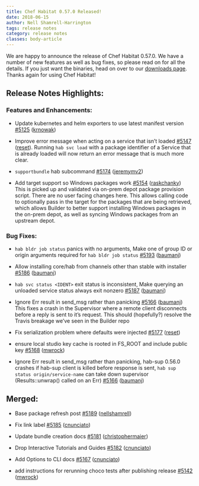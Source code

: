 ```yaml
---
title: Chef Habitat 0.57.0 Released!
date: 2018-06-15
author: Nell Shamrell-Harrington
tags: release notes
category: release notes
classes: body-article
---
```


We are happy to announce the release of Chef Habitat 0.57.0. We have a number of new features as well as bug fixes, so please read on for all the details. If you just want the binaries, head on over to our [downloads page](https://www.habitat.sh//docs/install-habitat/install-cli). Thanks again for using Chef Habitat!

## Release Notes Highlights:

### Features and Enhancements:

* Update kubernetes and helm exporters to use latest manifest version [#5125](https://github.com/habitat-sh/habitat/pull/5125) ([krnowak](https://github.com/krnowak))

* Improve error message when acting on a service that isn’t loaded [#5147](https://github.com/habitat-sh/habitat/pull/5147) ([reset](https://github.com/reset)). Running `hab svc load` with a package identifier of a Service that is already loaded will now return an error message that is much more clear.

* `supportbundle` hab subcommand [#5174](https://github.com/habitat-sh/habitat/pull/5174) ([jeremymv2](https://github.com/jeremymv2))

* Add target support so Windows packages work [#5154](https://github.com/habitat-sh/habitat/pull/5154) ([raskchanky](https://github.com/raskchanky))
This is picked up and validated via on-prem depot package provision script.  There are no user facing changes here.  This allows calling code to optionally pass in the target for the packages that are being retrieved, which allows Builder to better support installing Windows packages in the on-prem depot, as well as syncing Windows packages from an upstream depot.

### Bug Fixes:

* `hab bldr job status` panics with no arguments, Make one of group ID or origin arguments required for `hab bldr job status` [#5193](https://github.com/habitat-sh/habitat/pull/5193) ([baumanj](https://github.com/baumanj))

* Allow installing core/hab from channels other than stable with installer [#5186](https://github.com/habitat-sh/habitat/pull/5186) ([baumanj](https://github.com/baumanj))

* `hab svc status <IDENT>` exit status is inconsistent, Make querying an unloaded service status always exit nonzero [#5187](https://github.com/habitat-sh/habitat/pull/5187) ([baumanj](https://github.com/baumanj))

* Ignore Err result in send_msg rather than panicking [#5166](https://github.com/habitat-sh/habitat/pull/5166) ([baumanj](https://github.com/baumanj))
This fixes a crash in the Supervisor where a remote client disconnects before a reply is sent to it’s request. This should (hopefully?) resolve the Travis breakage we’ve seen in the Builder repo

* Fix serialization problem where defaults were injected [#5177](https://github.com/habitat-sh/habitat/pull/5177) ([reset](https://github.com/reset))

* ensure local studio key cache is rooted in FS_ROOT and include public key [#5168](https://github.com/habitat-sh/habitat/pull/5168) ([mwrock](https://github.com/mwrock))

* Ignore Err result in send_msg rather than panicking, hab-sup 0.56.0 crashes if hab-sup client is killed before response is sent, `hab sup status origin/service-name` can take down supervisor (Results::unwrap() called on an Err)
[#5166](https://github.com/habitat-sh/habitat/pull/5166) ([baumanj](https://github.com/baumanj))

## Merged:

* Base package refresh post [#5189](https://github.com/habitat-sh/habitat/pull/5189)
([nellshamrell](https://github.com/nellshamrell))

* Fix link label [#5185](https://github.com/habitat-sh/habitat/pull/5185) ([cnunciato](https://github.com/cnunciato))

* Update bundle creation docs [#5181](https://github.com/habitat-sh/habitat/pull/5181) ([christophermaier](https://github.com/christophermaier))

* Drop Interactive Tutorials and Guides [#5182](https://github.com/habitat-sh/habitat/pull/5182) ([cnunciato](https://github.com/cnunciato))

* Add Options to CLI docs [#5167](https://github.com/habitat-sh/habitat/pull/5167) ([cnunciato](https://github.com/cnunciato))

* add instructions for rerunning choco tests after publishing release [#5142](https://github.com/habitat-sh/habitat/pull/5142) ([mwrock](https://github.com/mwrock))
